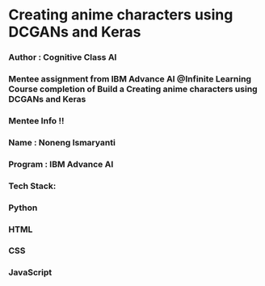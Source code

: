 
# Creating anime characters using DCGANs and Keras

### Author : Cognitive Class AI

### Mentee assignment from IBM Advance AI @Infinite Learning Course completion of Build a Creating anime characters using DCGANs and Keras

### Mentee Info !!

### Name : Noneng Ismaryanti
### Program : IBM Advance AI

### Tech Stack:
### Python
### HTML
### CSS
### JavaScript
